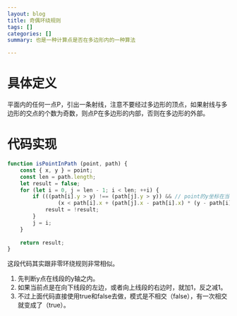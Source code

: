 ```yaml
---
layout: blog
title: 奇偶环绕规则
tags: []
categories: []
summary: 也是一种计算点是否在多边形内的一种算法

---
```


# 具体定义

平面内的任何一点P，引出一条射线，注意不要经过多边形的顶点，如果射线与多边形的交点的个数为奇数，则点P在多边形的内部，否则在多边形的外部。

# 代码实现

```js
function isPointInPath (point, path) {
	const { x, y } = point;
	const len = path.length;
	let result = false;
	for (let i = 0, j = len - 1; i < len; ++i) {
		if (((path[i].y > y) !== (path[j].y > y)) && // point的y坐标在当前线段y坐标区间之内
				(x < path[i].x + (path[j].x - path[i].x) * (y - path[i].y) / (path[j].y - path[i].y))) {
			result = !result;
		}
		j = i;
	}
	
	return result;
}
```

这段代码其实跟非零环绕规则非常相似。

1. 先判断y点在线段的y轴之内。
2. 如果当前点是在向下线段的左边，或者向上线段的右边时，就加1，反之减1。
3. 不过上面代码直接使用true和false去做，模式是不相交（false），有一次相交就变成了（true）。

